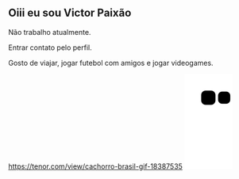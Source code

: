 ## Oiii eu sou Victor Paixão

Não trabalho atualmente.

Entrar contato pelo perfil.

Gosto de viajar, jogar futebol com amigos e jogar videogames.

 https://tenor.com/view/cachorro-brasil-gif-18387535
 ![Snake animation](https://github.com/rafaballerini/rafaballerini/blob/output/github-contribution-grid-snake.svg)

